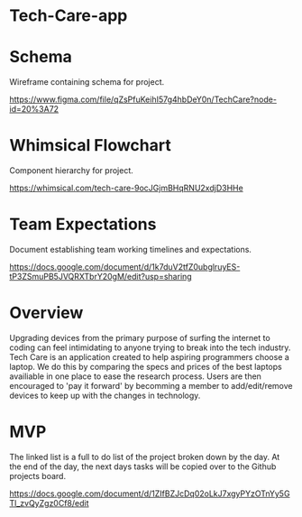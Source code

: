 # Tech-Care-app

# Schema

Wireframe containing schema for project.

https://www.figma.com/file/qZsPfuKeihI57g4hbDeY0n/TechCare?node-id=20%3A72

# Whimsical Flowchart

Component hierarchy for project.

https://whimsical.com/tech-care-9ocJGjmBHqRNU2xdjD3HHe

# Team Expectations

Document establishing team working timelines and expectations.

https://docs.google.com/document/d/1k7duV2tfZ0ubglruyES-tP3ZSmuPB5JVQRXTbrY20gM/edit?usp=sharing

# Overview

Upgrading devices from the primary purpose of surfing the internet to coding can feel intimidating to anyone trying to break into the tech industry. Tech Care is an application created to help aspiring programmers choose a laptop. We do this by comparing the specs and prices of the best laptops availiable in one place to ease the research process. Users are then encouraged to 'pay it forward' by becomming a member to add/edit/remove devices to keep up with the changes in technology. 

# MVP

The linked list is a full to do list of the project broken down by the day. At the end of the day, the next days tasks will be copied over to the Github projects board.

https://docs.google.com/document/d/1ZIfBZJcDq02oLkJ7xgyPYzOTnYy5GTl_zvQyZgz0Cf8/edit